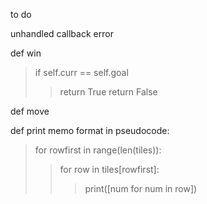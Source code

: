 
to do

unhandled callback error

def win
> if self.curr == self.goal
>> return True
> return False

def move

def print memo
format in pseudocode:
> for rowfirst in range(len(tiles)):
>> for row in tiles[rowfirst]:
>>> print([num for num in row])
    
